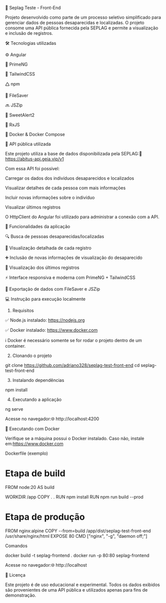 📘 Seplag Teste - Front-End

Projeto desenvolvido como parte de um processo seletivo simplificado para gerenciar dados de pessoas desaparecidas e localizadas. O projeto consome uma API pública fornecida pela SEPLAG e permite a visualização e inclusão de registros.

🛠 Tecnologias utilizadas

⚙️ Angular

🎨 PrimeNG

💨 TailwindCSS

🛆 npm

📁 FileSaver

🔜 JSZip

🎯 SweetAlert2

🔄 RxJS

🐳 Docker & Docker Compose

🔗 API pública utilizada

Este projeto utiliza a base de dados disponibilizada pela SEPLAG:🔗 https://abitus-api.geia.vip/v1

Com essa API foi possível:

Carregar os dados dos indivíduos desaparecidos e localizados

Visualizar detalhes de cada pessoa com mais informações

Incluir novas informações sobre o indivíduo

Visualizar últimos registros

O HttpClient do Angular foi utilizado para administrar a conexão com a API.

🥪 Funcionalidades da aplicação

🔍 Busca de pessoas desaparecidas/localizadas

👤 Visualização detalhada de cada registro

➕ Inclusão de novas informações de visualização do desaparecido

🧽 Visualização dos últimos registros

⚡ Interface responsiva e moderna com PrimeNG + TailwindCSS

📀 Exportação de dados com FileSaver e JSZip

💻 Instrução para execução localmente

1. Requisitos

✅ Node.js instalado: https://nodejs.org

✅ Docker instalado: https://www.docker.com

ℹ️ Docker é necessário somente se for rodar o projeto dentro de um container.

2. Clonando o projeto

git clone https://github.com/adriano328/seplag-test-front-end
cd seplag-test-front-end

3. Instalando dependências

npm install

4. Executando a aplicação

ng serve

Acesse no navegador:🌐 http://localhost:4200

🐳 Executando com Docker

Verifique se a máquina possui o Docker instalado. Caso não, instale em:https://www.docker.com

Dockerfile (exemplo)

# Etapa de build
FROM node:20 AS build

WORKDIR /app
COPY . .
RUN npm install
RUN npm run build --prod

# Etapa de produção
FROM nginx:alpine
COPY --from=build /app/dist/seplag-test-front-end /usr/share/nginx/html
EXPOSE 80
CMD ["nginx", "-g", "daemon off;"]

Comandos

docker build -t seplag-frontend .
docker run -p 80:80 seplag-frontend

Acesse no navegador:🌐 http://localhost

📄 Licença

Este projeto é de uso educacional e experimental. Todos os dados exibidos são provenientes de uma API pública e utilizados apenas para fins de demonstração.

